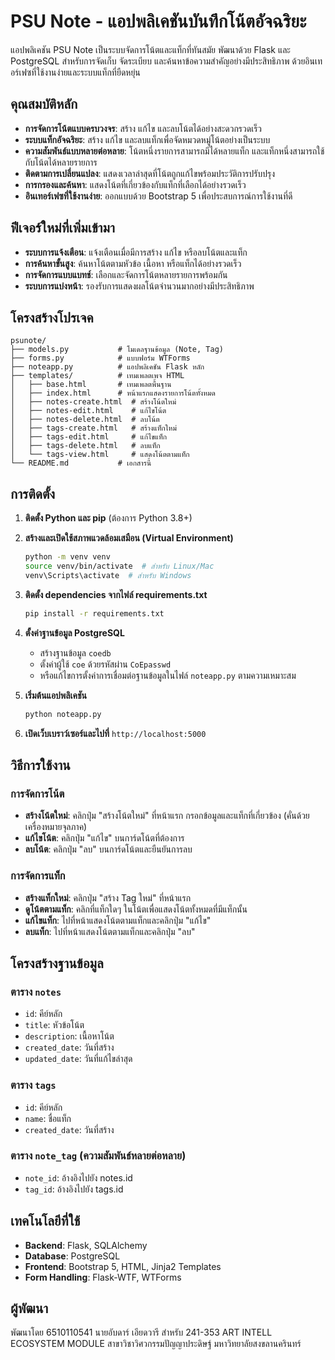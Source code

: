 # PSU Note - แอปพลิเคชันบันทึกโน้ตอัจฉริยะ

แอปพลิเคชัน PSU Note เป็นระบบจัดการโน้ตและแท็กที่ทันสมัย พัฒนาด้วย Flask และ PostgreSQL สำหรับการจัดเก็บ จัดระเบียบ และค้นหาข้อความสำคัญอย่างมีประสิทธิภาพ ด้วยอินเทอร์เฟซที่ใช้งานง่ายและระบบแท็กที่ยืดหยุ่น

## คุณสมบัติหลัก

- **การจัดการโน้ตแบบครบวงจร**: สร้าง แก้ไข และลบโน้ตได้อย่างสะดวกรวดเร็ว
- **ระบบแท็กอัจฉริยะ**: สร้าง แก้ไข และลบแท็กเพื่อจัดหมวดหมู่โน้ตอย่างเป็นระบบ
- **ความสัมพันธ์แบบหลายต่อหลาย**: โน้ตหนึ่งรายการสามารถมีได้หลายแท็ก และแท็กหนึ่งสามารถใช้กับโน้ตได้หลายรายการ
- **ติดตามการเปลี่ยนแปลง**: แสดงเวลาล่าสุดที่โน้ตถูกแก้ไขพร้อมประวัติการปรับปรุง
- **การกรองและค้นหา**: แสดงโน้ตที่เกี่ยวข้องกับแท็กที่เลือกได้อย่างรวดเร็ว
- **อินเทอร์เฟซที่ใช้งานง่าย**: ออกแบบด้วย Bootstrap 5 เพื่อประสบการณ์การใช้งานที่ดี

## ฟีเจอร์ใหม่ที่เพิ่มเข้ามา

- **ระบบการแจ้งเตือน**: แจ้งเตือนเมื่อมีการสร้าง แก้ไข หรือลบโน้ตและแท็ก
- **การค้นหาขั้นสูง**: ค้นหาโน้ตตามหัวข้อ เนื้อหา หรือแท็กได้อย่างรวดเร็ว
- **การจัดการแบบแบทช์**: เลือกและจัดการโน้ตหลายรายการพร้อมกัน
- **ระบบการแบ่งหน้า**: รองรับการแสดงผลโน้ตจำนวนมากอย่างมีประสิทธิภาพ

## โครงสร้างโปรเจค

```
psunote/
├── models.py           # โมเดลฐานข้อมูล (Note, Tag)
├── forms.py            # แบบฟอร์ม WTForms
├── noteapp.py          # แอปพลิเคชัน Flask หลัก
├── templates/          # เทมเพลตเพจ HTML
│   ├── base.html       # เทมเพลตพื้นฐาน
│   ├── index.html      # หน้าแรกแสดงรายการโน้ตทั้งหมด
│   ├── notes-create.html  # สร้างโน้ตใหม่
│   ├── notes-edit.html    # แก้ไขโน้ต
│   ├── notes-delete.html  # ลบโน้ต
│   ├── tags-create.html   # สร้างแท็กใหม่
│   ├── tags-edit.html     # แก้ไขแท็ก
│   ├── tags-delete.html   # ลบแท็ก
│   └── tags-view.html     # แสดงโน้ตตามแท็ก
└── README.md           # เอกสารนี้
```

## การติดตั้ง

1. **ติดตั้ง Python และ pip** (ต้องการ Python 3.8+)
2. **สร้างและเปิดใช้สภาพแวดล้อมเสมือน (Virtual Environment)**

   ```bash
   python -m venv venv
   source venv/bin/activate  # สำหรับ Linux/Mac
   venv\Scripts\activate  # สำหรับ Windows
   ```
3. **ติดตั้ง dependencies จากไฟล์ requirements.txt**

   ```bash
   pip install -r requirements.txt
   ```
4. **ตั้งค่าฐานข้อมูล PostgreSQL**

   - สร้างฐานข้อมูล `coedb`
   - ตั้งค่าผู้ใช้ `coe` ด้วยรหัสผ่าน `CoEpasswd`
   - หรือแก้ไขการตั้งค่าการเชื่อมต่อฐานข้อมูลในไฟล์ `noteapp.py` ตามความเหมาะสม
5. **เริ่มต้นแอปพลิเคชัน**

   ```bash
   python noteapp.py
   ```
6. **เปิดเว็บเบราว์เซอร์และไปที่** `http://localhost:5000`

## วิธีการใช้งาน

### การจัดการโน้ต

- **สร้างโน้ตใหม่**: คลิกปุ่ม "สร้างโน้ตใหม่" ที่หน้าแรก กรอกข้อมูลและแท็กที่เกี่ยวข้อง (คั่นด้วยเครื่องหมายจุลภาค)
- **แก้ไขโน้ต**: คลิกปุ่ม "แก้ไข" บนการ์ดโน้ตที่ต้องการ
- **ลบโน้ต**: คลิกปุ่ม "ลบ" บนการ์ดโน้ตและยืนยันการลบ

### การจัดการแท็ก

- **สร้างแท็กใหม่**: คลิกปุ่ม "สร้าง Tag ใหม่" ที่หน้าแรก
- **ดูโน้ตตามแท็ก**: คลิกที่แท็กใดๆ ในโน้ตเพื่อแสดงโน้ตทั้งหมดที่มีแท็กนั้น
- **แก้ไขแท็ก**: ไปที่หน้าแสดงโน้ตตามแท็กและคลิกปุ่ม "แก้ไข"
- **ลบแท็ก**: ไปที่หน้าแสดงโน้ตตามแท็กและคลิกปุ่ม "ลบ"

## โครงสร้างฐานข้อมูล

### ตาราง `notes`

- `id`: คีย์หลัก
- `title`: หัวข้อโน้ต
- `description`: เนื้อหาโน้ต
- `created_date`: วันที่สร้าง
- `updated_date`: วันที่แก้ไขล่าสุด

### ตาราง `tags`

- `id`: คีย์หลัก
- `name`: ชื่อแท็ก
- `created_date`: วันที่สร้าง

### ตาราง `note_tag` (ความสัมพันธ์หลายต่อหลาย)

- `note_id`: อ้างอิงไปยัง notes.id
- `tag_id`: อ้างอิงไปยัง tags.id

## เทคโนโลยีที่ใช้

- **Backend**: Flask, SQLAlchemy
- **Database**: PostgreSQL
- **Frontend**: Bootstrap 5, HTML, Jinja2 Templates
- **Form Handling**: Flask-WTF, WTForms

## ผู้พัฒนา

พัฒนาโดย 6510110541 นายอับดาร์ เอียดวารี สำหรับ 241-353 ART INTELL ECOSYSTEM MODULE  สาขาวิชาวิศวกรรมปัญญาประดิษฐ์ มหาวิทยาลัยสงขลานครินทร์

